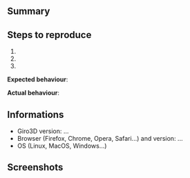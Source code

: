 <!---
Please read this!

Before opening a new issue, make sure to search the existing issues for your problems, using the `bug` label :

https://gitlab.com/giro3d/giro3d/-/issues/?sort=created_date&state=opened&label_name%5B%5D=bug&first_page_size=20
-->

## Summary

<!---
Please provide a brief description of the issue.
-->

## Steps to reproduce

1.
1.
1.

**Expected behaviour**:

**Actual behaviour**:

## Informations

- Giro3D version: ...
- Browser (Firefox, Chrome, Opera, Safari...) and version: ...
- OS (Linux, MacOS, Windows...)

## Screenshots

<!---
Provide images and screenshots here.
-->
